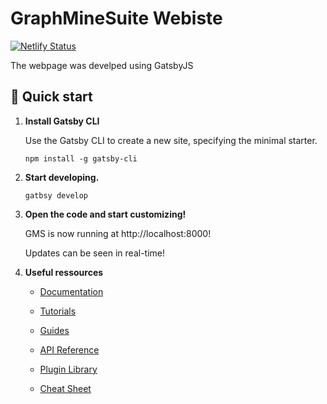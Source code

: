 # GraphMineSuite Webiste

[![Netlify Status](https://api.netlify.com/api/v1/badges/60b404ef-e25f-4868-b1b5-a3043c52cc5d/deploy-status)](https://app.netlify.com/sites/graphminesuite/deploys)

The webpage was develped using GatsbyJS

## 🚀 Quick start

1.  **Install Gatsby CLI**

    Use the Gatsby CLI to create a new site, specifying the minimal starter.

    ```shell
    npm install -g gatsby-cli
    ```

2.  **Start developing.**

    ```shell
    gatbsy develop
    ```

3.  **Open the code and start customizing!**

    GMS is now running at http://localhost:8000!

    Updates can be seen in real-time!

4.  **Useful ressources**

    - [Documentation](https://www.gatsbyjs.com/docs/?utm_source=starter&utm_medium=readme&utm_campaign=minimal-starter)

    - [Tutorials](https://www.gatsbyjs.com/tutorial/?utm_source=starter&utm_medium=readme&utm_campaign=minimal-starter)

    - [Guides](https://www.gatsbyjs.com/tutorial/?utm_source=starter&utm_medium=readme&utm_campaign=minimal-starter)

    - [API Reference](https://www.gatsbyjs.com/docs/api-reference/?utm_source=starter&utm_medium=readme&utm_campaign=minimal-starter)

    - [Plugin Library](https://www.gatsbyjs.com/plugins?utm_source=starter&utm_medium=readme&utm_campaign=minimal-starter)

    - [Cheat Sheet](https://www.gatsbyjs.com/docs/cheat-sheet/?utm_source=starter&utm_medium=readme&utm_campaign=minimal-starter)
